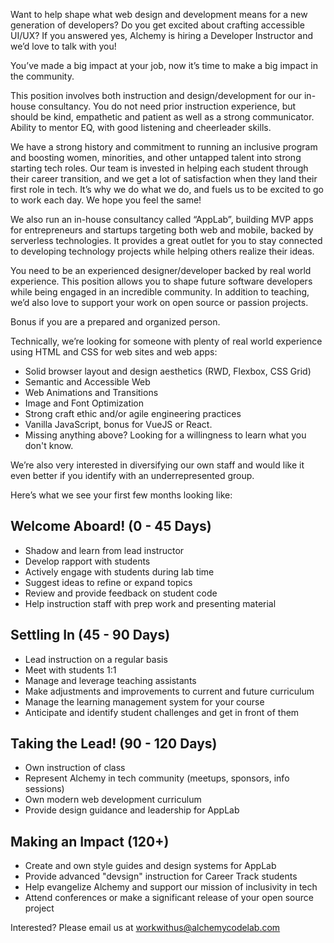 
Want to help shape what web design and development means for a new generation of developers? Do you get excited about crafting accessible UI/UX? If you answered yes, Alchemy is hiring a Developer Instructor and we’d love to talk with you!

You’ve made a big impact at your job, now it’s time to make a big impact in the community.

This position involves both instruction and design/development for our in-house consultancy. You do not need prior instruction experience, but should be kind, empathetic and patient as well as a strong communicator. Ability to mentor EQ, with good listening and cheerleader skills.

We have a strong history and commitment to running an inclusive program and boosting women, minorities, and other untapped talent into strong starting tech roles. Our team is invested in helping each student through their career transition, and we get a lot of satisfaction when they land their first role in tech. It’s why we do what we do, and fuels us to be excited to go to work each day. We hope you feel the same!

We also run an in-house consultancy called “AppLab”, building MVP apps for entrepreneurs and startups targeting both web and mobile, backed by serverless technologies. It provides a great outlet for you to stay connected to developing technology projects while helping others realize their ideas.

You need to be an experienced designer/developer backed by real world experience. This position allows you to shape future software developers while being engaged in an incredible community. In addition to teaching, we’d also love to support your work on open source or passion projects. 

Bonus if you are a prepared and organized person.

Technically, we’re looking for someone with plenty of real world experience using HTML and CSS for web sites and web apps:
* Solid browser layout and design aesthetics (RWD, Flexbox, CSS Grid)
* Semantic and Accessible Web
* Web Animations and Transitions
* Image and Font Optimization
* Strong craft ethic and/or agile engineering practices
* Vanilla JavaScript, bonus for VueJS or React. 
* Missing anything above? Looking for a willingness to learn what you don't know.


We’re also very interested in diversifying our own staff and would like it even better if you identify with an underrepresented group.

Here’s what we see your first few months looking like:

## Welcome Aboard! (0 - 45 Days)

* Shadow and learn from lead instructor
* Develop rapport with students
* Actively engage with students during lab time 
* Suggest ideas to refine or expand topics
* Review and provide feedback on student code
* Help instruction staff with prep work and presenting material

## Settling In (45 - 90 Days) 

* Lead instruction on a regular basis
* Meet with students 1:1
* Manage and leverage teaching assistants 
* Make adjustments and improvements to current and future curriculum
* Manage the learning management system for your course
* Anticipate and identify student challenges and get in front of them

## Taking the Lead! (90 - 120 Days)

- Own instruction of class
- Represent Alchemy in tech community (meetups, sponsors, info sessions)
- Own modern web development curriculum
- Provide design guidance and leadership for AppLab

## Making an Impact (120+)

- Create and own style guides and design systems for AppLab
- Provide advanced "devsign" instruction for Career Track students
- Help evangelize Alchemy and support our mission of inclusivity in tech
- Attend conferences or make a significant release of your open source project


Interested? Please email us at workwithus@alchemycodelab.com

